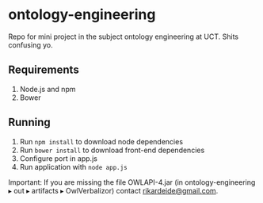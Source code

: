 # ontology-engineering

Repo for mini project in the subject ontology engineering  at UCT.
Shits confusing yo.

## Requirements

1. Node.js and npm
2. Bower

## Running

1. Run `npm install` to download node dependencies
2. Run `bower install` to download front-end dependencies
3. Configure port in app.js
4. Run application with `node app.js`

Important: If you are missing the file OWLAPI-4.jar (in ontology-engineering ▸ out ▸ artifacts ▸ OwlVerbalizor) contact rikardeide@gmail.com. 